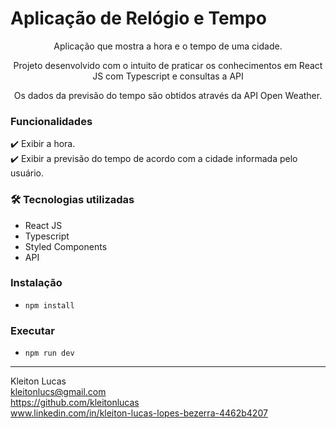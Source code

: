 # Aplicação de Relógio e Tempo

<p align="center">Aplicação que mostra a hora e o tempo de uma cidade.</p>
<p align="center">Projeto desenvolvido com o intuito de praticar os conhecimentos em React JS com Typescript e consultas a API</p>
<p align="center">Os dados da previsão do tempo são obtidos através da API Open Weather.</p>

### Funcionalidades 
✔️ Exibir a hora.<br/>
✔️ Exibir a previsão do tempo de acordo com a cidade informada pelo usuário.

### 🛠️ Tecnologias utilizadas
- React JS
- Typescript
- Styled Components
- API

### Instalação
- `npm install`

### Executar
- `npm run dev`

_____________________________________________________________
Kleiton Lucas<br/>
kleitonlucs@gmail.com<br/>
https://github.com/kleitonlucas<br/>
www.linkedin.com/in/kleiton-lucas-lopes-bezerra-4462b4207

